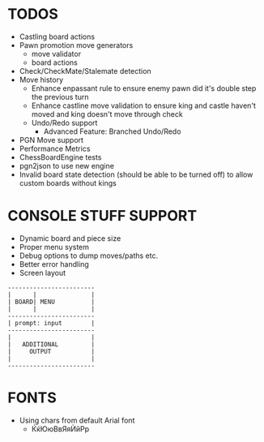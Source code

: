 ﻿# TODOS

* Castling board actions
* Pawn promotion move generators 
	* move validator
	* board actions
* Check/CheckMate/Stalemate detection
* Move history
	* Enhance enpassant rule to ensure enemy pawn did it's double step the previous turn
	* Enhance castline move validation to ensure king and castle haven't moved and king doesn't move through check
	* Undo/Redo support
		* Advanced Feature: Branched Undo/Redo
* PGN Move support
* Performance Metrics
* ChessBoardEngine tests
* pgn2json to use new engine
* Invalid board state detection (should be able to be turned off) to allow custom boards without kings

# CONSOLE STUFF SUPPORT

* Dynamic board and piece size
* Proper menu system
*	Debug options to dump moves/paths etc.
* Better error handling
* Screen layout
```
------------------------
|      |               |
| BOARD| MENU          |
|      |               |
------------------------
| prompt: input        |
------------------------
|                      |
|   ADDITIONAL         |
|     OUTPUT           |
|                      |
------------------------
```



# FONTS
* Using chars from default Arial font
	* ЌќЮюВвЯяЍйРр
